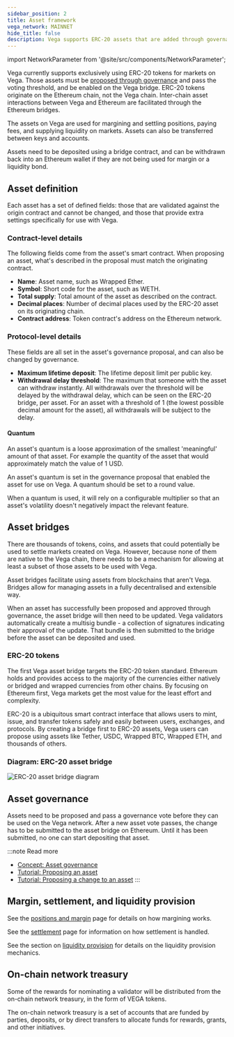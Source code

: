 ```yaml
---
sidebar_position: 2
title: Asset framework
vega_network: MAINNET
hide_title: false
description: Vega supports ERC-20 assets that are added through governance.
---
```

import NetworkParameter from '@site/src/components/NetworkParameter';

Vega currently supports exclusively using ERC-20 tokens for markets on Vega. Those assets must be [proposed through governance](../governance.md#asset-governance) and pass the voting threshold, and be enabled on the Vega bridge. ERC-20 tokens originate on the Ethereum chain, not the Vega chain. Inter-chain asset interactions between Vega and Ethereum are facilitated through the Ethereum bridges. 

The assets on Vega are used for margining and settling positions, paying fees, and supplying liquidity on markets. Assets can also be transferred between keys and accounts.

Assets need to be deposited using a bridge contract, and can be withdrawn back into an Ethereum wallet if they are not being used for margin or a liquidity bond.

## Asset definition
Each asset has a set of defined fields: those that are validated against the origin contract and cannot be changed, and those that provide extra settings specifically for use with Vega.

### Contract-level details
The following fields come from the asset's smart contract. When proposing an asset, what's described in the proposal must match the originating contract.

* **Name**: Asset name, such as Wrapped Ether.
* **Symbol**: Short code for the asset, such as WETH.
* **Total supply**: Total amount of the asset as described on the contract.
* **Decimal places**: Number of decimal places used by the ERC-20 asset on its originating chain. 
* **Contract address**: Token contract's address on the Ethereum network.

### Protocol-level details
These fields are all set in the asset's governance proposal, and can also be changed by governance.

* **Maximum lifetime deposit**: The lifetime deposit limit per public key.
* **Withdrawal delay threshold**: The maximum that someone with the asset can withdraw instantly. All withdrawals over the threshold will be delayed by the withdrawal delay, which can be seen on the ERC-20 bridge, per asset. For an asset with a threshold of 1 (the lowest possible decimal amount for the asset), all withdrawals will be subject to the delay.

#### Quantum 
An asset's quantum is a loose approximation of the smallest 'meaningful' amount of that asset. For example the quantity of the asset that would approximately match the value of 1 USD. 

An asset's quantum is set in the governance proposal that enabled the asset for use on Vega. A quantum should be set to a round value.

When a quantum is used, it will rely on a configurable multiplier so that an asset's volatility doesn't negatively impact the relevant feature.

## Asset bridges 
There are thousands of tokens, coins, and assets that could potentially be used to settle markets created on Vega. However, because none of them are native to the Vega chain, there needs to be a mechanism for allowing at least a subset of those assets to be used with Vega.

Asset bridges facilitate using assets from blockchains that aren't Vega. Bridges allow for managing assets in a fully decentralised and extensible way.

When an asset has successfully been proposed and approved through governance, the asset bridge will then need to be updated. Vega validators automatically create a multisig bundle - a collection of signatures indicating their approval of the update. That bundle is then submitted to the bridge before the asset can be deposited and used.

### ERC-20 tokens
The first Vega asset bridge targets the ERC-20 token standard. Ethereum holds and provides access to the majority of the currencies either natively or bridged and wrapped currencies from other chains. By focusing on Ethereum first, Vega markets get the most value for the least effort and complexity.

ERC-20 is a ubiquitous smart contract interface that allows users to mint, issue, and transfer tokens safely and easily between users, exchanges, and protocols. By creating a bridge first to ERC-20 assets, Vega users can propose using assets like Tether, USDC, Wrapped BTC, Wrapped ETH, and thousands of others.

### Diagram: ERC-20 asset bridge

![ERC-20 asset bridge diagram](/img/concept-diagrams/erc-20-bridge.jpg)

## Asset governance
Assets need to be proposed and pass a governance vote before they can be used on the Vega network. After a new asset vote passes, the change has to be submitted to the asset bridge on Ethereum. Until it has been submitted, no one can start depositing that asset. 

:::note Read more
* [Concept: Asset governance](../governance.md#asset-governance)
* [Tutorial: Proposing an asset](../../tutorials/proposals/new-asset-proposal.md)
* [Tutorial: Proposing a change to an asset](../../tutorials/proposals/update-asset-proposal.md)
:::

## Margin, settlement, and liquidity provision
See the [positions and margin](../trading-on-vega/margin.md) page for details on how margining works. 

See the [settlement](../trading-on-vega/settlement.md) page for information on how settlement is handled.

See the section on [liquidity provision](../liquidity/index.md) for details on the liquidity provision mechanics.


## On-chain network treasury 
Some of the rewards for nominating a validator will be distributed from the on-chain network treasury, in the form of VEGA tokens.

The on-chain network treasury is a set of accounts that are funded by parties, deposits, or by direct transfers to allocate funds for rewards, grants, and other initiatives.
